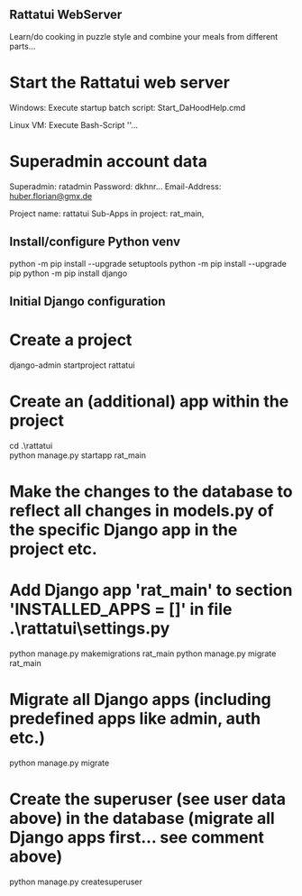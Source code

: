 ## Rattatui WebServer
Learn/do cooking in puzzle style and combine your meals from different parts...


# Start the Rattatui web server
Windows: Execute startup batch script: Start_DaHoodHelp.cmd

Linux VM: Execute Bash-Script ''...


# Superadmin account data
Superadmin:		ratadmin
Password:		dkhnr...
Email-Address:	huber.florian@gmx.de


Project name:			rattatui
Sub-Apps in project:	rat_main, 


## Install/configure Python venv
python -m pip install --upgrade setuptools
python -m pip install --upgrade pip
python -m pip install django


## Initial Django configuration 


# Create a project
django-admin startproject rattatui

# Create an (additional) app within the project
cd .\rattatui\
python manage.py startapp rat_main

# Make the changes to the database to reflect all changes in models.py of the specific Django app in the project etc.
# Add Django app 'rat_main' to section 'INSTALLED_APPS = []' in file .\rattatui\settings.py
python manage.py makemigrations rat_main
python manage.py migrate rat_main

# Migrate all Django apps (including predefined apps like admin, auth etc.)
python manage.py migrate

# Create the superuser (see user data above) in the database (migrate all Django apps first... see comment above)
python manage.py createsuperuser



